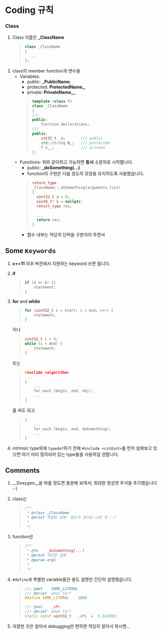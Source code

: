# Coding 규칙

<!---
. 간단한 코딩 규칙
. 필요하다고 생각하는 규칙은 추가하신 후 알려주면 코딩에 반영할게요.
-->

### Class
1. Class 이름은 **_ClassName**
    >~~~cpp
    > class _ClassName
    > {
    >   ...
    > };
    >~~~
2. class의 member function과 변수들
    * Variables:
        - public: **_PublicName**,
        - protected: **ProtectedName_**,
        - private: **PrivateName__**
        >~~~cpp
        > template <class T>
        > class _ClassName
        > {
        > ///
        > public:
        >     function declarations;
        > ///
        > public:
        >     int32_t _a;       /// public
        >     std::string b_;   /// protected
        >     T c__;            /// private
        > };
    * Functions: 위와 같이하고 가능하면 **동사** 소문자로 시작합니다.
        - public: **_doSomething(...)**
        - function의 구현은 다음 정도의 모양을 유지하도록 사용했습니다.
        > ~~~cpp
        > return_type
        > _ClassName::_doSomething(arguments_list)
        >{
        >   uint32_t a = 0;
        >   uint8_t* b = nullptr;
        >   return_type res;
        >  
        >   ...
        >   return res;
        >}
        > ~~~
        - 함수 내부는 적당히 단락을 구분지어 주면서

## Some <span style="font-family:courier">Keywords</span>
1. **c++11** 이후 버전에서 지원하는 keyword 쓰면 됩니다.
2. **if**
    >~~~cpp
    > if (a == b) {}
    >     statement;
    > }
    >~~~

3. **for** and **while**
    >~~~cpp
    > for (uint32_t i = start; i < end; i++) {
    >     statement;
    > }
    >~~~
    이나
    >~~~cpp
    > uint32_t i = 0;
    > while (i < Bnd) {
    >     statement;
    > }
    >~~~
    또는
    >~~~cpp
    > #inclide <algorithm>
    > ...
    > {
    >     ...
    >     for_each (begin, end, obj);
    >     ...
    > }
    >~~~
    를 써도 되고
    >~~~cpp
    > {
    >     ...
    >     for_each (begin, end, doSomething);
    >     ...
    > }
    >~~~
4. intrinsic type외에 `typedef`하기 전에 `#include <cstdint>`를 먼저 살펴보고 있으면 여기 미리 정의되어 있는 type들을 사용하길 권합니다.


## Comments
1. __Doxygen__을 따를 정도면 충분해 보여서; 최대한 정성껏 주석을 추가했습니다 :-)
2. class는
    > ~~~cpp
    > /**
    >  * @class _ClassName
    >  * @brief 적당한 설명--없는것 보다는 나은 듯 :-)
    >  *
    >  */
    >~~~

3. function은
    > ~~~cpp
    > /**
    >  * @fn    _doSomething(...)
    >  * @brief 적당한 설명
    >  * @param arg1
    >  *
    >  */
    >~~~
4. `#define`과 특별한 variable들은 용도 설명만 간단히 설명했습니다.
    >~~~cpp
    > /// @def    SOME_LITERAL
    > /// @brief  what for?
    > #define SOME_LITERAL    1000
    >
    > /// @var    _cPi
    > /// @brief  what for?
    > static const uint32_t   _cPi  =  3.141592;
    >~~~
5. 자잘한 것은 알아서 debugging만 편하면 적당히 알아서 하시면...
